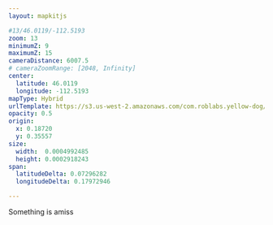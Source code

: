 ```yaml
---
layout: mapkitjs

#13/46.0119/-112.5193
zoom: 13
minimumZ: 9
maximumZ: 15
cameraDistance: 6007.5
# cameraZoomRange: [2048, Infinity]
center:
  latitude: 46.0119
  longitude: -112.5193
mapType: Hybrid
urlTemplate: https://s3.us-west-2.amazonaws.com/com.roblabs.yellow-dog/maptiler/butte-1940/{z}/{x}/{y}.png
opacity: 0.5
origin: 
  x: 0.18720
  y: 0.35557
size:
  width:  0.0004992485
  height: 0.0002918243
span:
  latitudeDelta: 0.07296282
  longitudeDelta: 0.17972946

---
```


Something is amiss
